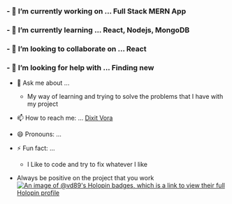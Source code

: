 <!-- ### Hi there 👋 -->


<!-- **vd89/vd89** is a ✨ _special_ ✨ repository because its `README.md` (this file) appears on your GitHub profile. -->

<!-- Here are some ideas to get you started: -->

### - 🔭 I’m currently working on ... Full Stack MERN App
### - 🌱 I’m currently learning ... React, Nodejs, MongoDB
### - 👯 I’m looking to collaborate on ... React
### - 🤔 I’m looking for help with ... Finding new
- 💬 Ask me about ...
  - My way of learning and trying to solve the problems that I have with my project

- 📫 How to reach me: ... [Dixit Vora](dixit.vora@outlook.com)
- 😄 Pronouns: ...
- ⚡ Fun fact: ...
  - I Like to code and try to fix whatever I like
- Always be positive on the project that you work
[![An image of @vd89's Holopin badges, which is a link to view their full Holopin profile](https://holopin.me/vd89)](https://holopin.io/@vd89)
